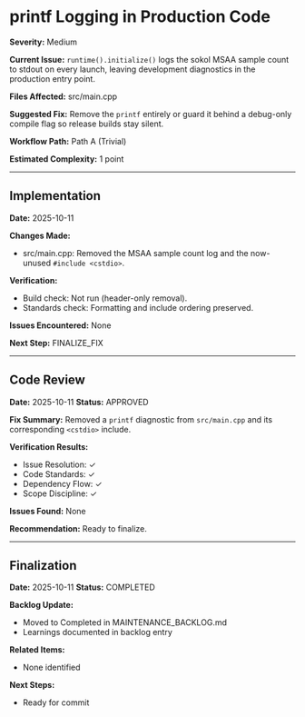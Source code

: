 # printf Logging in Production Code

**Severity:** Medium

**Current Issue:** `runtime().initialize()` logs the sokol MSAA sample count to stdout on every launch, leaving development diagnostics in the production entry point.

**Files Affected:** src/main.cpp

**Suggested Fix:** Remove the `printf` entirely or guard it behind a debug-only compile flag so release builds stay silent.

**Workflow Path:** Path A (Trivial)

**Estimated Complexity:** 1 point

---

## Implementation

**Date:** 2025-10-11

**Changes Made:**
- src/main.cpp: Removed the MSAA sample count log and the now-unused `#include <cstdio>`.

**Verification:**
- Build check: Not run (header-only removal).
- Standards check: Formatting and include ordering preserved.

**Issues Encountered:** None

**Next Step:** FINALIZE_FIX

---

## Code Review

**Date:** 2025-10-11
**Status:** APPROVED

**Fix Summary:** Removed a `printf` diagnostic from `src/main.cpp` and its corresponding `<cstdio>` include.

**Verification Results:**
- Issue Resolution: ✓
- Code Standards: ✓
- Dependency Flow: ✓
- Scope Discipline: ✓

**Issues Found:** None

**Recommendation:** Ready to finalize.

---

## Finalization

**Date:** 2025-10-11
**Status:** COMPLETED

**Backlog Update:**
- Moved to Completed in MAINTENANCE_BACKLOG.md
- Learnings documented in backlog entry

**Related Items:**
- None identified

**Next Steps:**
- Ready for commit
